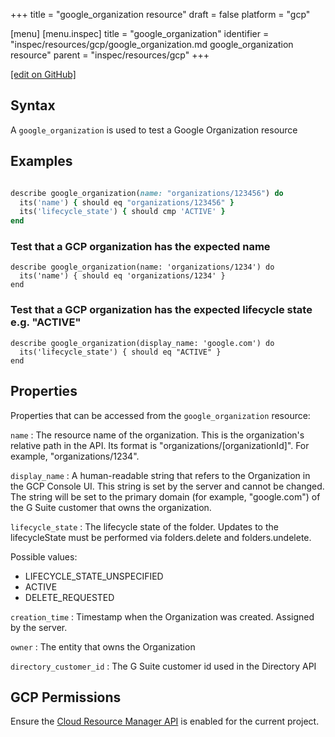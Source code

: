 +++
title = "google_organization resource"
draft = false
platform = "gcp"

[menu]
  [menu.inspec]
    title = "google_organization"
    identifier = "inspec/resources/gcp/google_organization.md google_organization resource"
    parent = "inspec/resources/gcp"
+++

[\[edit on GitHub\]](https://github.com/inspec/inspec-gcp/blob/master/docs/resources/google_organization.md)

## Syntax

A `google_organization` is used to test a Google Organization resource

## Examples

```ruby

describe google_organization(name: "organizations/123456") do
  its('name') { should eq "organizations/123456" }
  its('lifecycle_state') { should cmp 'ACTIVE' }
end
```

### Test that a GCP organization has the expected name

    describe google_organization(name: 'organizations/1234') do
      its('name') { should eq 'organizations/1234' }
    end

### Test that a GCP organization has the expected lifecycle state e.g. "ACTIVE"

    describe google_organization(display_name: 'google.com') do
      its('lifecycle_state') { should eq "ACTIVE" }
    end

## Properties

Properties that can be accessed from the `google_organization` resource:

`name`
: The resource name of the organization. This is the organization's relative path in the API. Its format is "organizations/[organizationId]". For example, "organizations/1234".

`display_name`
: A human-readable string that refers to the Organization in the GCP Console UI. This string is set by the server and cannot be changed. The string will be set to the primary domain (for example, "google.com") of the G Suite customer that owns the organization.

`lifecycle_state`
: The lifecycle state of the folder. Updates to the lifecycleState must be performed via folders.delete and folders.undelete.

  Possible values:

  - LIFECYCLE_STATE_UNSPECIFIED
  - ACTIVE
  - DELETE_REQUESTED

`creation_time`
: Timestamp when the Organization was created. Assigned by the server.

`owner`
: The entity that owns the Organization

  `directory_customer_id`
  : The G Suite customer id used in the Directory API

## GCP Permissions

Ensure the [Cloud Resource Manager API](https://console.cloud.google.com/apis/library/cloudresourcemanager.googleapis.com/) is enabled for the current project.
